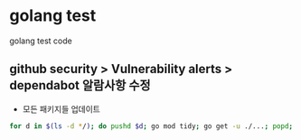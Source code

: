 # golang test

golang test code

## github security > Vulnerability alerts > dependabot 알람사항 수정

- 모든 패키지들 업데이트

```bash
for d in $(ls -d */); do pushd $d; go mod tidy; go get -u ./...; popd; done
```
